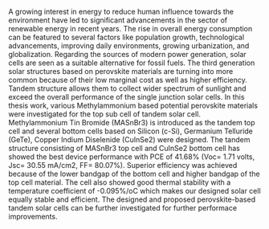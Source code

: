 A growing interest in energy to reduce human influence towards the environment have led to significant advancements in the sector of renewable energy in recent years. The rise in overall energy consumption can be featured to several factors like population growth, technological advancements, improving daily environments, growing urbanization, and globalization. Regarding the sources of modern power generation, solar cells are seen as a suitable alternative for fossil fuels. The third generation solar structures based on perovskite materials are turning into more common because of their low marginal cost as well as higher efficiency. Tandem structure allows them to collect wider spectrum of sunlight and exceed the overall performance of the single junction solar cells. In this thesis work, various Methylammonium based potential perovskite materials were investigated for the top sub cell of tandem solar cell. Methylammonium Tin Bromide (MASnBr3) is introduced as the tandem top cell and several bottom cells based on Silicon (c-Si), Germanium Telluride (GeTe), Copper Indium Diselenide (CuInSe2) were designed. The tandem structure consisting of MASnBr3 top cell and CuInSe2 bottom cell has showed the best device performance with PCE of 41.68% (Voc= 1.71 volts, Jsc= 30.55 mA/cm2, FF= 80.07%). Superior efficiency was achieved because of the lower bandgap of the bottom cell and higher bandgap of the top cell material. The cell also showed good thermal stability with a temperature coefficient of -0.095%/oC which makes our designed solar cell equally stable and efficient. The designed and proposed perovskite-based tandem solar cells can be further investigated for further performace improvements.
